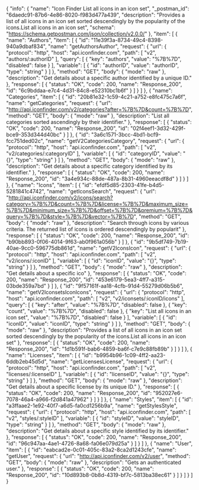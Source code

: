 {
  "info": {
    "name": "Icon Finder List all icons in an icon set",
    "_postman_id": "6daedc91-87b6-4e86-8020-f983d477a439",
    "description": "Provides a list of all icons in an icon set sorted descendingly by the popularity of the icons.List all icons in an icon set",
    "schema": "https://schema.getpostman.com/json/collection/v2.0.0/"
  },
  "item": [
    {
      "name": "Authors",
      "item": [
        {
          "id": "11e39f3a-8734-49c4-8398-940a9dbaf834",
          "name": "getAuthorsAuthor",
          "request": {
            "url": {
              "protocol": "http",
              "host": "api.iconfinder.com",
              "path": [
                "v2",
                "authors/:authorID"
              ],
              "query": [
                {
                  "key": "authors",
                  "value": "%7B%7D",
                  "disabled": false
                }
              ],
              "variable": [
                {
                  "id": "authorID",
                  "value": "authorID",
                  "type": "string"
                }
              ]
            },
            "method": "GET",
            "body": {
              "mode": "raw"
            },
            "description": "Get details about a specific author identified by a unique ID."
          },
          "response": [
            {
              "status": "OK",
              "code": 200,
              "name": "Response_200",
              "id": "6c9bddaa-e7c4-4d31-84c8-e52310bc1b6f"
            }
          ]
        }
      ]
    },
    {
      "name": "Categories",
      "item": [
        {
          "id": "20b81e32-1c59-4c21-a752-e8fc475c7a6f",
          "name": "getCategories",
          "request": {
            "url": "http://api.iconfinder.com/v2/categories?after=%7B%7D&count=%7B%7D",
            "method": "GET",
            "body": {
              "mode": "raw"
            },
            "description": "List all categories sorted ascendingly by their identifier."
          },
          "response": [
            {
              "status": "OK",
              "code": 200,
              "name": "Response_200",
              "id": "02f4eef1-3d32-429f-bce9-353d344d40bc"
            }
          ]
        },
        {
          "id": "3a6c1571-3bcc-4bd1-bcf9-fcc751ded02c",
          "name": "getV2CategoriesCategory",
          "request": {
            "url": {
              "protocol": "http",
              "host": "api.iconfinder.com",
              "path": [
                "v2",
                "v2/categories/:categoryID"
              ],
              "variable": [
                {
                  "id": "categoryID",
                  "value": "{}",
                  "type": "string"
                }
              ]
            },
            "method": "GET",
            "body": {
              "mode": "raw"
            },
            "description": "Get details about a specific category identified by its identifier."
          },
          "response": [
            {
              "status": "OK",
              "code": 200,
              "name": "Response_200",
              "id": "3a4e934c-88de-487a-8b31-4960eeacdf8d"
            }
          ]
        }
      ]
    },
    {
      "name": "Icons",
      "item": [
        {
          "id": "efdf5d85-2303-41fe-b4d5-5281841c4742",
          "name": "getIconsSearch",
          "request": {
            "url": "http://api.iconfinder.com/v2/icons/search?category=%7B%7D&count=%7B%7D&license=%7B%7D&maximum_size=%7B%7D&minimum_size=%7B%7D&offset=%7B%7D&premium=%7B%7D&query=%7B%7D&style=%7B%7D&vector=%7B%7D",
            "method": "GET",
            "body": {
              "mode": "raw"
            },
            "description": "Search through icons by various criteria. The returned list of icons is ordered descendingly by popularit"
          },
          "response": [
            {
              "status": "OK",
              "code": 200,
              "name": "Response_200",
              "id": "b90bb893-0f06-4014-9f63-ab0f961a056b"
            }
          ]
        },
        {
          "id": "9b5df749-7b19-40ae-9cc0-596775db861d",
          "name": "getV2IconsIcon",
          "request": {
            "url": {
              "protocol": "http",
              "host": "api.iconfinder.com",
              "path": [
                "v2",
                "v2/icons/:iconID"
              ],
              "variable": [
                {
                  "id": "iconID",
                  "value": "{}",
                  "type": "string"
                }
              ]
            },
            "method": "GET",
            "body": {
              "mode": "raw"
            },
            "description": "Get details about a specific ico"
          },
          "response": [
            {
              "status": "OK",
              "code": 200,
              "name": "Response_200",
              "id": "453e6179-5ea3-4ff7-a315-03bde359a7bd"
            }
          ]
        },
        {
          "id": "9f57161f-aa18-4cfb-91d4-55279d06b5b6",
          "name": "getV2IconsetsIconIcons",
          "request": {
            "url": {
              "protocol": "http",
              "host": "api.iconfinder.com",
              "path": [
                "v2",
                "v2/iconsets/:iconID/icons"
              ],
              "query": [
                {
                  "key": "after",
                  "value": "%7B%7D",
                  "disabled": false
                },
                {
                  "key": "count",
                  "value": "%7B%7D",
                  "disabled": false
                },
                {
                  "key": "List all icons in an icon set",
                  "value": "%7B%7D",
                  "disabled": false
                }
              ],
              "variable": [
                {
                  "id": "iconID",
                  "value": "iconID",
                  "type": "string"
                }
              ]
            },
            "method": "GET",
            "body": {
              "mode": "raw"
            },
            "description": "Provides a list of all icons in an icon set sorted descendingly by the popularity of the icons.List all icons in an icon set"
          },
          "response": [
            {
              "status": "OK",
              "code": 200,
              "name": "Response_200",
              "id": "1d1b591f-bab6-4859-ba6f-c7e9c88fb89b"
            }
          ]
        }
      ]
    },
    {
      "name": "Licenses",
      "item": [
        {
          "id": "b9954b96-1c09-4ff2-aa23-6ddb2eb45d5d",
          "name": "getLicensesLicense",
          "request": {
            "url": {
              "protocol": "http",
              "host": "api.iconfinder.com",
              "path": [
                "v2",
                "licenses/:licenseID"
              ],
              "variable": [
                {
                  "id": "licenseID",
                  "value": "{}",
                  "type": "string"
                }
              ]
            },
            "method": "GET",
            "body": {
              "mode": "raw"
            },
            "description": "Get details about a specific license by its unique ID."
          },
          "response": [
            {
              "status": "OK",
              "code": 200,
              "name": "Response_200",
              "id": "952027e6-7078-46a4-a966-f2d841a47962"
            }
          ]
        }
      ]
    },
    {
      "name": "Styles",
      "item": [
        {
          "id": "a3ffaae2-1e92-40f7-a6d5-fa0cd1256b9a",
          "name": "getStylesStyle",
          "request": {
            "url": {
              "protocol": "http",
              "host": "api.iconfinder.com",
              "path": [
                "v2",
                "styles/:styleID"
              ],
              "variable": [
                {
                  "id": "styleID",
                  "value": "styleID",
                  "type": "string"
                }
              ]
            },
            "method": "GET",
            "body": {
              "mode": "raw"
            },
            "description": "Get details about a specific style identified by its identifier."
          },
          "response": [
            {
              "status": "OK",
              "code": 200,
              "name": "Response_200",
              "id": "96c947aa-4ae1-4726-8a68-fa06e079d25a"
            }
          ]
        }
      ]
    },
    {
      "name": "User",
      "item": [
        {
          "id": "eabcad2e-0c01-405c-83a2-8ca2d1243cfe",
          "name": "getUser",
          "request": {
            "url": "http://api.iconfinder.com/v2/user",
            "method": "GET",
            "body": {
              "mode": "raw"
            },
            "description": "Gets an authenticated user."
          },
          "response": [
            {
              "status": "OK",
              "code": 200,
              "name": "Response_200",
              "id": "10d893b8-0b8d-4319-bf7c-5813ba38ec61"
            }
          ]
        }
      ]
    }
  ]
}